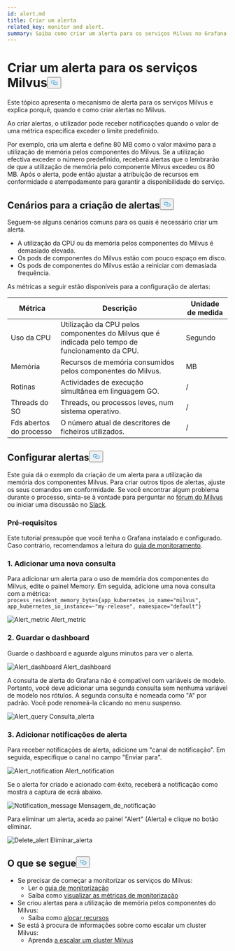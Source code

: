 ```yaml
---
id: alert.md
title: Criar um alerta
related_key: monitor and alert.
summary: Saiba como criar um alerta para os serviços Milvus no Grafana.
---
```

<h1 id="Create-an-Alert-for-Milvus-Services" class="common-anchor-header">Criar um alerta para os serviços Milvus<button data-href="#Create-an-Alert-for-Milvus-Services" class="anchor-icon" translate="no">
      <svg translate="no"
        aria-hidden="true"
        focusable="false"
        height="20"
        version="1.1"
        viewBox="0 0 16 16"
        width="16"
      >
        <path
          fill="#0092E4"
          fill-rule="evenodd"
          d="M4 9h1v1H4c-1.5 0-3-1.69-3-3.5S2.55 3 4 3h4c1.45 0 3 1.69 3 3.5 0 1.41-.91 2.72-2 3.25V8.59c.58-.45 1-1.27 1-2.09C10 5.22 8.98 4 8 4H4c-.98 0-2 1.22-2 2.5S3 9 4 9zm9-3h-1v1h1c1 0 2 1.22 2 2.5S13.98 12 13 12H9c-.98 0-2-1.22-2-2.5 0-.83.42-1.64 1-2.09V6.25c-1.09.53-2 1.84-2 3.25C6 11.31 7.55 13 9 13h4c1.45 0 3-1.69 3-3.5S14.5 6 13 6z"
        ></path>
      </svg>
    </button></h1><p>Este tópico apresenta o mecanismo de alerta para os serviços Milvus e explica porquê, quando e como criar alertas no Milvus.</p>
<p>Ao criar alertas, o utilizador pode receber notificações quando o valor de uma métrica específica exceder o limite predefinido.</p>
<p>Por exemplo, cria um alerta e define 80 MB como o valor máximo para a utilização de memória pelos componentes do Milvus. Se a utilização efectiva exceder o número predefinido, receberá alertas que o lembrarão de que a utilização de memória pelo componente Milvus excedeu os 80 MB. Após o alerta, pode então ajustar a atribuição de recursos em conformidade e atempadamente para garantir a disponibilidade do serviço.</p>
<h2 id="Scenarios-for-creating-alerts" class="common-anchor-header">Cenários para a criação de alertas<button data-href="#Scenarios-for-creating-alerts" class="anchor-icon" translate="no">
      <svg translate="no"
        aria-hidden="true"
        focusable="false"
        height="20"
        version="1.1"
        viewBox="0 0 16 16"
        width="16"
      >
        <path
          fill="#0092E4"
          fill-rule="evenodd"
          d="M4 9h1v1H4c-1.5 0-3-1.69-3-3.5S2.55 3 4 3h4c1.45 0 3 1.69 3 3.5 0 1.41-.91 2.72-2 3.25V8.59c.58-.45 1-1.27 1-2.09C10 5.22 8.98 4 8 4H4c-.98 0-2 1.22-2 2.5S3 9 4 9zm9-3h-1v1h1c1 0 2 1.22 2 2.5S13.98 12 13 12H9c-.98 0-2-1.22-2-2.5 0-.83.42-1.64 1-2.09V6.25c-1.09.53-2 1.84-2 3.25C6 11.31 7.55 13 9 13h4c1.45 0 3-1.69 3-3.5S14.5 6 13 6z"
        ></path>
      </svg>
    </button></h2><p>Seguem-se alguns cenários comuns para os quais é necessário criar um alerta.</p>
<ul>
<li>A utilização da CPU ou da memória pelos componentes do Milvus é demasiado elevada.</li>
<li>Os pods de componentes do Milvus estão com pouco espaço em disco.</li>
<li>Os pods de componentes do Milvus estão a reiniciar com demasiada frequência.</li>
</ul>
<p>As métricas a seguir estão disponíveis para a configuração de alertas:</p>
<table>
<thead>
<tr><th>Métrica</th><th>Descrição</th><th>Unidade de medida</th></tr>
</thead>
<tbody>
<tr><td>Uso da CPU</td><td>Utilização da CPU pelos componentes do Milvus que é indicada pelo tempo de funcionamento da CPU.</td><td>Segundo</td></tr>
<tr><td>Memória</td><td>Recursos de memória consumidos pelos componentes do Milvus.</td><td>MB</td></tr>
<tr><td>Rotinas</td><td>Actividades de execução simultânea em linguagem GO.</td><td>/</td></tr>
<tr><td>Threads do SO</td><td>Threads, ou processos leves, num sistema operativo.</td><td>/</td></tr>
<tr><td>Fds abertos do processo</td><td>O número atual de descritores de ficheiros utilizados.</td><td>/</td></tr>
</tbody>
</table>
<h2 id="Set-up-alerts" class="common-anchor-header">Configurar alertas<button data-href="#Set-up-alerts" class="anchor-icon" translate="no">
      <svg translate="no"
        aria-hidden="true"
        focusable="false"
        height="20"
        version="1.1"
        viewBox="0 0 16 16"
        width="16"
      >
        <path
          fill="#0092E4"
          fill-rule="evenodd"
          d="M4 9h1v1H4c-1.5 0-3-1.69-3-3.5S2.55 3 4 3h4c1.45 0 3 1.69 3 3.5 0 1.41-.91 2.72-2 3.25V8.59c.58-.45 1-1.27 1-2.09C10 5.22 8.98 4 8 4H4c-.98 0-2 1.22-2 2.5S3 9 4 9zm9-3h-1v1h1c1 0 2 1.22 2 2.5S13.98 12 13 12H9c-.98 0-2-1.22-2-2.5 0-.83.42-1.64 1-2.09V6.25c-1.09.53-2 1.84-2 3.25C6 11.31 7.55 13 9 13h4c1.45 0 3-1.69 3-3.5S14.5 6 13 6z"
        ></path>
      </svg>
    </button></h2><p>Este guia dá o exemplo da criação de um alerta para a utilização da memória dos componentes Milvus. Para criar outros tipos de alertas, ajuste os seus comandos em conformidade. Se você encontrar algum problema durante o processo, sinta-se à vontade para perguntar no <a href="https://discuss.milvus.io/">fórum do Milvus</a> ou iniciar uma discussão no <a href="https://join.slack.com/t/milvusio/shared_invite/zt-e0u4qu3k-bI2GDNys3ZqX1YCJ9OM~GQ">Slack</a>.</p>
<h3 id="Prerequisites" class="common-anchor-header">Pré-requisitos</h3><p>Este tutorial pressupõe que você tenha o Grafana instalado e configurado. Caso contrário, recomendamos a leitura do <a href="/docs/pt/monitor.md">guia de monitoramento</a>.</p>
<h3 id="1-Add-a-new-query" class="common-anchor-header">1. Adicionar uma nova consulta</h3><p>Para adicionar um alerta para o uso de memória dos componentes do Milvus, edite o painel Memory. Em seguida, adicione uma nova consulta com a métrica: <code translate="no">process_resident_memory_bytes{app_kubernetes_io_name=&quot;milvus&quot;, app_kubernetes_io_instance=~&quot;my-release&quot;, namespace=&quot;default&quot;}</code></p>
<p>
  
   <span class="img-wrapper"> <img translate="no" src="/docs/v2.5.x/assets/alert_metric.png" alt="Alert_metric" class="doc-image" id="alert_metric" />
   </span> <span class="img-wrapper"> <span>Alert_metric</span> </span></p>
<h3 id="2-Save-the-dashboard" class="common-anchor-header">2. Guardar o dashboard</h3><p>Guarde o dashboard e aguarde alguns minutos para ver o alerta.</p>
<p>
  
   <span class="img-wrapper"> <img translate="no" src="/docs/v2.5.x/assets/alert_dashboard.png" alt="Alert_dashboard" class="doc-image" id="alert_dashboard" />
   </span> <span class="img-wrapper"> <span>Alert_dashboard</span> </span></p>
<p>A consulta de alerta do Grafana não é compatível com variáveis de modelo. Portanto, você deve adicionar uma segunda consulta sem nenhuma variável de modelo nos rótulos. A segunda consulta é nomeada como "A" por padrão. Você pode renomeá-la clicando no menu suspenso.</p>
<p>
  
   <span class="img-wrapper"> <img translate="no" src="/docs/v2.5.x/assets/alert_query.png" alt="Alert_query" class="doc-image" id="alert_query" />
   </span> <span class="img-wrapper"> <span>Consulta_alerta</span> </span></p>
<h3 id="3-Add-alert-notifications" class="common-anchor-header">3. Adicionar notificações de alerta</h3><p>Para receber notificações de alerta, adicione um &quot;canal de notificação&quot;. Em seguida, especifique o canal no campo &quot;Enviar para&quot;.</p>
<p>
  
   <span class="img-wrapper"> <img translate="no" src="/docs/v2.5.x/assets/alert_notification.png" alt="Alert_notification" class="doc-image" id="alert_notification" />
   </span> <span class="img-wrapper"> <span>Alert_notification</span> </span></p>
<p>Se o alerta for criado e acionado com êxito, receberá a notificação como mostra a captura de ecrã abaixo.</p>
<p>
  
   <span class="img-wrapper"> <img translate="no" src="/docs/v2.5.x/assets/notification_message.png" alt="Notification_message" class="doc-image" id="notification_message" />
   </span> <span class="img-wrapper"> <span>Mensagem_de_notificação</span> </span></p>
<p>Para eliminar um alerta, aceda ao painel "Alert" (Alerta) e clique no botão eliminar.</p>
<p>
  
   <span class="img-wrapper"> <img translate="no" src="/docs/v2.5.x/assets/delete_alert.png" alt="Delete_alert" class="doc-image" id="delete_alert" />
   </span> <span class="img-wrapper"> <span>Eliminar_alerta</span> </span></p>
<h2 id="Whats-next" class="common-anchor-header">O que se segue<button data-href="#Whats-next" class="anchor-icon" translate="no">
      <svg translate="no"
        aria-hidden="true"
        focusable="false"
        height="20"
        version="1.1"
        viewBox="0 0 16 16"
        width="16"
      >
        <path
          fill="#0092E4"
          fill-rule="evenodd"
          d="M4 9h1v1H4c-1.5 0-3-1.69-3-3.5S2.55 3 4 3h4c1.45 0 3 1.69 3 3.5 0 1.41-.91 2.72-2 3.25V8.59c.58-.45 1-1.27 1-2.09C10 5.22 8.98 4 8 4H4c-.98 0-2 1.22-2 2.5S3 9 4 9zm9-3h-1v1h1c1 0 2 1.22 2 2.5S13.98 12 13 12H9c-.98 0-2-1.22-2-2.5 0-.83.42-1.64 1-2.09V6.25c-1.09.53-2 1.84-2 3.25C6 11.31 7.55 13 9 13h4c1.45 0 3-1.69 3-3.5S14.5 6 13 6z"
        ></path>
      </svg>
    </button></h2><ul>
<li>Se precisar de começar a monitorizar os serviços do Milvus:<ul>
<li>Ler o <a href="/docs/pt/monitor.md">guia de monitorização</a></li>
<li>Saiba como <a href="/docs/pt/visualize.md">visualizar as métricas de monitorização</a></li>
</ul></li>
<li>Se criou alertas para a utilização de memória pelos componentes do Milvus:<ul>
<li>Saiba como <a href="/docs/pt/allocate.md#standalone">alocar recursos</a></li>
</ul></li>
<li>Se está à procura de informações sobre como escalar um cluster Milvus:<ul>
<li>Aprenda <a href="/docs/pt/scaleout.md">a escalar um cluster Milvus</a></li>
</ul></li>
</ul>
